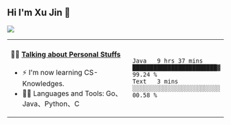 
## Hi I'm Xu Jin 👋
![](https://komarev.com/ghpvc/?username=jiayouxujin&color=brightgreen&label=PROFILE+VIEWS)



<table align="center">
<tr>
<td valign="top" width="60%">

#### 🏋️‍♀️ <a href="https://github.com/jiayouxujin" target="_blank">Talking about Personal Stuffs</a>
<!-- recent_releases starts -->

- ⚡  I'm now learning CS-Knowledges.  
- 🏊‍♂️ Languages and Tools: Go、Java、Python、C
<!-- recent_releases ends -->
</td>
<td>
 
<!--START_SECTION:waka-->
```text
Java   9 hrs 37 mins   ████████████████████████▓   99.24 % 
Text   3 mins          ░░░░░░░░░░░░░░░░░░░░░░░░░   00.58 % 
```
<!--END_SECTION:waka-->
 
</td>
</tr>
</table>





